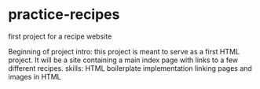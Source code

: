 # practice-recipes
first project for a recipe website

Beginning of project
	intro:
		this project is meant to serve as a first HTML project. 
		It will be a site containing a main index page with links 
		to a few different recipes.
	skills:
		HTML boilerplate implementation
		linking pages and images in HTML
		
